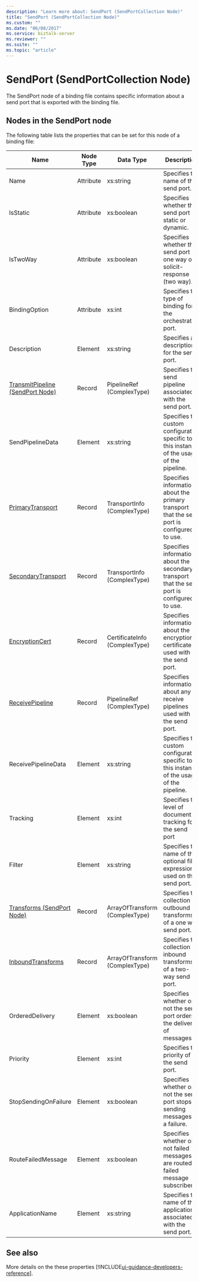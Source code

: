 ```yaml
---
description: "Learn more about: SendPort (SendPortCollection Node)"
title: "SendPort (SendPortCollection Node)"
ms.custom: ""
ms.date: "06/08/2017"
ms.service: biztalk-server
ms.reviewer: ""
ms.suite: ""
ms.topic: "article"
---
```

# SendPort (SendPortCollection Node)
The SendPort node of a binding file contains specific information about a send port that is exported with the binding file.  

## Nodes in the SendPort node  
 The following table lists the properties that can be set for this node of a binding file:  


|                                   **Name**                                    | **Node Type** |         **Data Type**          |                                       **Description**                                        | **Restrictions** |                                                                                            **Comments**                                                                                             |
|-------------------------------------------------------------------------------|---------------|--------------------------------|----------------------------------------------------------------------------------------------|------------------|-----------------------------------------------------------------------------------------------------------------------------------------------------------------------------------------------------|
|                                     Name                                      |   Attribute   |           xs:string            |                             Specifies the name of the send port.                             |   Not required   |                                                                                        Default value: empty                                                                                         |
|                                   IsStatic                                    |   Attribute   |           xs:boolean           |                    Specifies whether the send port is static or dynamic.                     |     Required     |                                                                                         Default value: none                                                                                         |
|                                   IsTwoWay                                    |   Attribute   |           xs:boolean           |         Specifies whether the send port is one way or is solicit-response (two way).         |     Required     |                                               Default value: none<br /><br /> Possible values are in the **MSBTS_SendPort.IsTwoWay Property (WMI)**.                                                |
|                                 BindingOption                                 |   Attribute   |             xs:int             |                  Specifies the type of binding for the orchestration port.                   |     Required     |                                        Default value: none<br /><br /> Possible values are in the  **Microsoft.BizTalk.ExplorerOM.BindingType** enumeration.                                        |
|                                  Description                                  |    Element    |           xs:string            |                          Specifies a description for the send port.                          |     Required     |                                                                                        Default value: empty                                                                                         |
| [TransmitPipeline (SendPort Node)](../core/transmitpipeline-sendport-node.md) |    Record     |   PipelineRef (ComplexType)    |                  Specifies the send pipeline associated with the send port.                  |   Not required   |                                                                                         Default value: none                                                                                         |
|                               SendPipelineData                                |    Element    |           xs:string            |  Specifies the custom configuration specific to this instance of the usage of the pipeline.  |   Not required   |                                                                                        Default value: empty.                                                                                        |
|         [PrimaryTransport](../core/primarytransport-sendport-node.md)         |    Record     |  TransportInfo (ComplexType)   |  Specifies information about the primary transport that the send port is configured to use.  |   Not required   |                                                                                         Default value: none                                                                                         |
|       [SecondaryTransport](../core/secondarytransport-sendport-node.md)       |    Record     |  TransportInfo (ComplexType)   | Specifies information about the secondary transport that the send port is configured to use. |   Not required   |                                                                                         Default value: none                                                                                         |
|           [EncryptionCert](../core/encryptioncert-sendport-node.md)           |    Record     | CertificateInfo (ComplexType)  |       Specifies information about the encryption certificate used with the send port.        |   Not required   |                                                                                         Default value: none                                                                                         |
|          [ReceivePipeline](../core/receivepipeline-sendport-node.md)          |    Record     |   PipelineRef (ComplexType)    |          Specifies information about any receive pipelines used with the send port.          |   Not required   |                                                                                         Default value: none                                                                                         |
|                              ReceivePipelineData                              |    Element    |           xs:string            |  Specifies the custom configuration specific to this instance of the usage of the pipeline.  |     Required     |                                                                                        Default value: empty                                                                                         |
|                                   Tracking                                    |    Element    |             xs:int             |                  Specifies the level of document tracking for the send port                  |     Required     |                                       Default value: none<br /><br /> Possible values are in the  **Microsoft.BizTalk.ExplorerOM.TrackingTypes** enumeration.                                       |
|                                    Filter                                     |    Element    |           xs:string            |         Specifies the name of the optional filter expression used on this send port.         |     Required     |                                                Default value: empty<br /><br /> Possible values are in the **MSBTS_SendPort.Filter Property (WMI)**                                                 |
|       [Transforms (SendPort Node)](../core/transforms-sendport-node.md)       |    Record     | ArrayOfTransform (ComplexType) |           Specifies the collection of outbound transforms of a one way send port.            |   Not required   |                                                                                         Default value: none                                                                                         |
|        [InboundTransforms](../core/inboundtransforms-sendport-node.md)        |    Record     | ArrayOfTransform (ComplexType) |            Specifies the collection of inbound transforms of a two-way send port.            |   Not required   |                                                                                         Default value: none                                                                                         |
|                                OrderedDelivery                                |    Element    |           xs:boolean           |           Specifies whether or not the send port orders the delivery of messages.            |     Required     |                                            Default value: none<br /><br /> Possible values are  in the **MSBTS_SendPort.OrderedDelivery Property (WMI)**                                            |
|                                   Priority                                    |    Element    |             xs:int             |                           Specifies the priority of the send port.                           |     Required     |                                                 Default value: 5<br /><br /> Possible values are in the **MSBTS_SendPort.Priority Property (WMI)**                                                  |
|                             StopSendingOnFailure                              |    Element    |           xs:boolean           |         Specifies whether or not the send port stops sending messages on a failure.          |     Required     |                                          Default value: none<br /><br /> Possible values are in the **MSBTS_SendPort.StopSendingOnFailure Property (WMI)**                                          |
|                              RouteFailedMessage                               |    Element    |           xs:boolean           |      Specifies whether or not failed messages are routed to failed message subscribers.      |     Required     |                                           Default value: none<br /><br /> Possible values are in the **MSBTS_SendPort.RouteFailedMessage Property (WMI)**                                           |
|                                ApplicationName                                |    Element    |           xs:string            |             Specifies the name of the application associated with the send port.             |     Required     | Default value: empty<br /><br /> Possible values are in the **ISSOMapping.ApplicationName Property** [!INCLUDE[ui-guidance-developers-reference](../includes/ui-guidance-developers-reference.md)]. |

## See also
More details on the these properties [!INCLUDE[ui-guidance-developers-reference](../includes/ui-guidance-developers-reference.md)].
